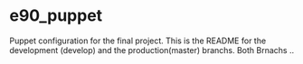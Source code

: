 e90_puppet
==========

Puppet configuration  for the final project.
This is the README for the development (develop) and the production(master) branchs.
Both Brnachs ..

